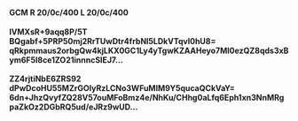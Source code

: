 #### GCM R 20/0c/400 L 20/0c/400
**lVMXsR+9aqq8P/5T**<br/>**BQgabf+5PRP50mj2RrTUwDtr4frbNl5LDkVTqvl0hU8=**<br/>**qRkpmmaus2orbgQw4kjLKX0GC1Ly4yTgwKZAAHeyo7Ml0ezQZ8qds3xBym6F5l8ce1ZO21innncSlEJ7...**<br/><br/>
**ZZ4rjtiNbE6ZRS92**<br/>**dPwDcoHU55MZrGOIyRzLCNo3WFuMIM9Y5qucaQCkVaY=**<br/>**6dn+JhzQvyfZQ28V57ouMFoBmz4e/NhKu/CHhg0aLfq6Eph1xn3NnMRgpaZkOz2DGbRQ5ud/eJRz9wUD...**
